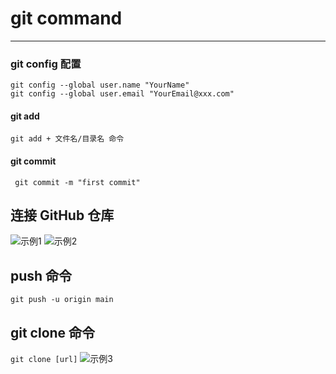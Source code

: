 # git command
                                 
------
                                        
### git config 配置                           
```                                           
git config --global user.name "YourName"      
git config --global user.email "YourEmail@xxx.com"                                          
```                                           
#### git add
`git add + 文件名/目录名 命令`

#### git commit
` git commit -m "first commit"`
               
## 连接 GitHub 仓库                           
![示例1](https://doc.shiyanlou.com/courses/uid8504-20190523-1558606913216)
![示例2](https://doc.shiyanlou.com/courses/uid8504-20190523-1558607911486)                  

## push 命令
`git push -u origin main` 
                                                                               
## git clone 命令
`git clone [url]`
![示例3](https://doc.shiyanlou.com/courses/uid8504-20190523-1558611764793)
